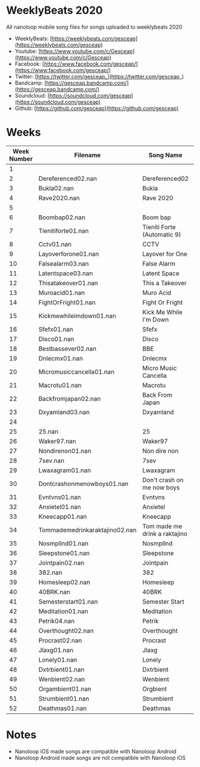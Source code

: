 # WeeklyBeats 2020

All nanoloop mobile song files for songs uploaded to weeklybeats 2020

* WeeklyBeats: [https://weeklybeats.com/gesceap](https://weeklybeats.com/gesceap)
* Youtube: [https://www.youtube.com/c/Gesceap](https://www.youtube.com/c/Gesceap)
* Facebook: [https://www.facebook.com/gesceap/](https://www.facebook.com/gesceap/)
* Twitter: [https://twitter.com/gesceap_](https://twitter.com/gesceap_)
* Bandcamp: [https://gesceap.bandcamp.com/](https://gesceap.bandcamp.com/)
* Soundcloud: [https://soundcloud.com/gesceap](https://soundcloud.com/gesceap)
* Github: [https://github.com/gesceap](https://github.com/gesceap)

# Weeks

| Week Number | Filename | Song Name | OS |
|-|-|-|-|
| 1 | | | | |
| 2 | Dereferenced02.nan | Dereferenced02 | iOS |
| 3 | Bukla02.nan | Bukla | iOS |
| 4 | Rave2020.nan | Rave 2020 | iOS |
| 5 | | | | |
| 6 | Boombap02.nan | Boom bap | iOS |
| 7 | Tienitiforte01.nan | Tieniti Forte (Automatic 9) | iOS |
| 8 | Cctv01.nan | CCTV | iOS |
| 9 | Layoverforone01.nan | Layover for One | iOS |
| 10 | Falsealarm03.nan | False Alarm | iOS |
| 11 | Latentspace03.nan | Latent Space | iOS |
| 12 | Thisatakeover01.nan | This a Takeover | iOS |
| 13 | Muroacid01.nan | Muro Acid | iOS |
| 14 | FightOrFright01.nan | Fight Or Fright | iOS |
| 15 | Kickmewhileimdown01.nan | Kick Me While I'm Down | iOS |
| 16 | Sfefx01.nan | Sfefx | iOS |
| 17 | Disco01.nan | Disco | iOS |
| 18 | Bestbassever02.nan | BBE | iOS |
| 19 | Dnlecmx01.nan | Dnlecmx | iOS |
| 20 | Micromusiccancella01.nan | Micro Music Cancella | iOS |
| 21 | Macrotu01.nan | Macrotu | iOS |
| 22 | Backfromjapan02.nan | Back From Japan | iOS |
| 23 | Dxyamland03.nan | Dxyamland | iOS |
| 24 | | | |
| 25 | 25.nan | 25 | iOS |
| 26 | Waker97.nan | Waker97 | iOS |
| 27 | Nondirenon01.nan | Non dire non | iOS |
| 28 | 7sev.nan | 7sev | iOS |
| 29 | Lwaxagram01.nan | Lwaxagram | iOS |
| 30 | Dontcrashonmenowboys01.nan | Don't crash on me now boys | iOS |
| 31 | Evntvns01.nan | Evntvns | iOS |
| 32 | Anxietel01.nan | Anxietel | iOS |
| 33 | Kneecapp01.nan | Kneecapp | iOS |
| 34 | Tommademedrinkaraktajino02.nan | Tom made me drink a raktajino | iOS |
| 35 | Nosmpllnd01.nan | Nosmpllnd | iOS |
| 36 | Sleepstone01.nan | Sleepstone | iOS |
| 37 | Jointpain02.nan | Jointpain | iOS |
| 38 | 382.nan | 382 | iOS |
| 39 | Homesleep02.nan | Homesleep | iOS |
| 40 | 40BRK.nan | 40BRK | iOS |
| 41 | Semesterstart01.nan | Semester Start | iOS |
| 42 | Meditation01.nan | Meditation | iOS |
| 43 | Petrik04.nan | Petrik | iOS |
| 44 | Overthought02.nan | Overthought | iOS |
| 45 | Procrast02.nan | Procrast | iOS |
| 46 | Jlaxg01.nan | Jlaxg | iOS |
| 47 | Lonely01.nan | Lonely | iOS |
| 48 | Dxtrbient01.nan | Dxtrbient | Android |
| 49 | Wenbient02.nan | Wenbient | Android |
| 50 | Orgambient01.nan | Orgbient | Android |
| 51 | Strumbient01.nan | Strumbient | Android |
| 52 | Deathmas01.nan | Deathmas | Android |

# Notes

* Nanoloop iOS made songs are compatible with Nanoloop Android
* Nanoloop Android made songs are not compatible with Nanoloop iOS



